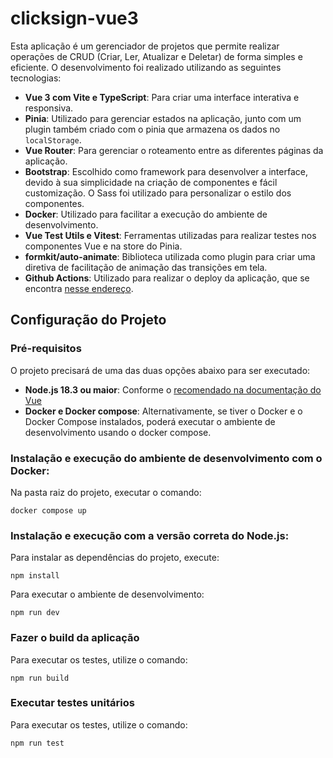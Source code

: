 # clicksign-vue3

Esta aplicação é um gerenciador de projetos que permite realizar operações de CRUD (Criar, Ler, Atualizar e Deletar) de forma simples e eficiente. O desenvolvimento foi realizado utilizando as seguintes tecnologias:

- **Vue 3 com Vite e TypeScript**: Para criar uma interface interativa e responsiva.
- **Pinia**: Utilizado para gerenciar estados na aplicação, junto com um plugin também criado com o pinia que armazena os dados no `localStorage`.
- **Vue Router**: Para gerenciar o roteamento entre as diferentes páginas da aplicação.
- **Bootstrap**: Escolhido como framework para desenvolver a interface, devido à sua simplicidade na criação de componentes e fácil customização. O Sass foi utilizado para personalizar o estilo dos componentes.
- **Docker**: Utilizado para facilitar a execução do ambiente de desenvolvimento.
- **Vue Test Utils e Vitest**: Ferramentas utilizadas para realizar testes nos componentes Vue e na store do Pinia.
- **formkit/auto-animate**: Biblioteca utilizada como plugin para criar uma diretiva de facilitação de animação das transições em tela.
- **Github Actions**: Utilizado para realizar o deploy da aplicação, que se encontra [nesse endereço](https://candido-luiz.github.io/clicksign-vue3/).

## Configuração do Projeto

### Pré-requisitos
O projeto precisará de uma das duas opções abaixo para ser executado:
- **Node.js 18.3 ou maior**: Conforme o [recomendado na documentação do Vue](https://vuejs.org/guide/quick-start.html#:~:text=Install%20Node.js%20version%2018.3%20or%20higher)
- **Docker e Docker compose**: Alternativamente, se tiver o Docker e o Docker Compose instalados, poderá executar o ambiente de desenvolvimento usando o docker compose. 

### Instalação e execução do ambiente de desenvolvimento com o Docker:
Na pasta raiz do projeto, executar o comando:

```
docker compose up
```
### Instalação e execução com a versão correta do Node.js:

Para instalar as dependências do projeto, execute:

```
npm install
```

Para executar o ambiente de desenvolvimento:

```
npm run dev
```
### Fazer o build da aplicação

Para executar os testes, utilize o comando:
```
npm run build
```

### Executar testes unitários

Para executar os testes, utilize o comando:
```
npm run test
```


